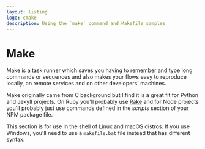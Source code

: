 ```yaml
---
layout: listing
logo: cmake
description: Using the `make` command and Makefile samples
---
```

# Make

Make is a task runner which saves you having to remember and type long commands or sequences and also makes your flows easy to reproduce locally, on remote services and on other developers' machines.

Make originally came from C background but I find it is a great fit for Python and Jekyll projects. On Ruby you'll probably use [Rake](../rake/) and for Node projects you'll probably just use commands defined in the _scripts_ section of your NPM package file.

This section is for use in the shell of Linux and macOS distros. If you use Windows, you'll need to use a `makefile.bat` file instead that has different syntax.
